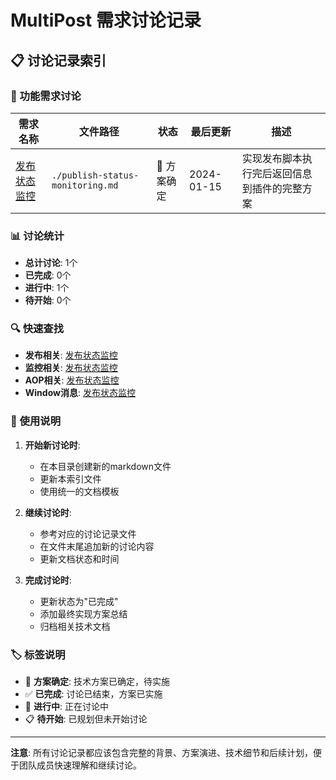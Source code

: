 # MultiPost 需求讨论记录

## 📋 讨论记录索引

### 🚀 功能需求讨论

| 需求名称 | 文件路径 | 状态 | 最后更新 | 描述 |
|---------|----------|------|----------|------|
| [发布状态监控](./publish-status-monitoring.md) | `./publish-status-monitoring.md` | 🔄 方案确定 | 2024-01-15 | 实现发布脚本执行完后返回信息到插件的完整方案 |

### 📊 讨论统计

- **总计讨论**: 1个
- **已完成**: 0个  
- **进行中**: 1个
- **待开始**: 0个

### 🔍 快速查找

- **发布相关**: [发布状态监控](./publish-status-monitoring.md)
- **监控相关**: [发布状态监控](./publish-status-monitoring.md)
- **AOP相关**: [发布状态监控](./publish-status-monitoring.md)
- **Window消息**: [发布状态监控](./publish-status-monitoring.md)

### 📝 使用说明

1. **开始新讨论时**: 
   - 在本目录创建新的markdown文件
   - 更新本索引文件
   - 使用统一的文档模板

2. **继续讨论时**:
   - 参考对应的讨论记录文件
   - 在文件末尾追加新的讨论内容
   - 更新文档状态和时间

3. **完成讨论时**:
   - 更新状态为"已完成"
   - 添加最终实现方案总结
   - 归档相关技术文档

### 🏷️ 标签说明

- 🔄 **方案确定**: 技术方案已确定，待实施
- ✅ **已完成**: 讨论已结束，方案已实施
- 🚧 **进行中**: 正在讨论中
- 📋 **待开始**: 已规划但未开始讨论

---

**注意**: 所有讨论记录都应该包含完整的背景、方案演进、技术细节和后续计划，便于团队成员快速理解和继续讨论。 